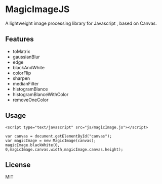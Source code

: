 # MagicImageJS #

A lightweight image processing library for Javascript , based on Canvas.

## Features
* toMatrix
* gaussianBlur
* edge
* blackAndWhite
* colorFlip
* sharpen
* medianFilter
* histogramBlance
* histogramBlanceWithColor
* removeOneColor

## Usage
```
<script type="text/javascript" src="js/magicImage.js"></script>
 
var canvas = document.getElementById("canvas");
var magicImage = new MagicImage(canvas);
magicImage.blackWhite(0, 0,magicImage.canvas.width,magicImage.canvas.height);
```

## License
MIT
